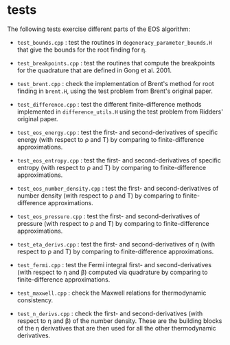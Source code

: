 # tests

The following tests exercise different parts of the EOS algorithm:

* `test_bounds.cpp` : test the routines in
  `degeneracy_parameter_bounds.H` that give the bounds for the root
  finding for η.

* `test_breakpoints.cpp` : test the routines that compute the
  breakpoints for the quadrature that are defined in Gong et al. 2001.

* `test_brent.cpp` : check the implementation of Brent's method for
  root finding in `brent.H`, using the test problem from Brent's
  original paper.

* `test_difference.cpp` : test the different finite-difference methods
  implemented in `difference_utils.H` using the test problem from
  Ridders' original paper.

* `test_eos_energy.cpp` : test the first- and second-derivatives of
  specific energy (with respect to ρ and T) by comparing to
  finite-difference approximations.

* `test_eos_entropy.cpp` : test the first- and second-derivatives of
  specific entropy (with respect to ρ and T) by comparing to
  finite-difference approximations.

* `test_eos_number_density.cpp` : test the first- and
  second-derivatives of number density (with respect to ρ and T) by
  comparing to finite-difference approximations.

* `test_eos_pressure.cpp` : test the first- and second-derivatives of
  pressure (with respect to ρ and T) by comparing to finite-difference
  approximations.

* `test_eta_derivs.cpp` : test the first- and second-derivatives of η
  (with respect to ρ and T) by comparing to finite-difference
  approximations.

* `test_fermi.cpp` : test the Fermi integral first- and
  second-derivatives (with respect to η and β) computed via quadrature
  by comparing to finite-difference approximations.

* `test_maxwell.cpp` : check the Maxwell relations for thermodynamic
  consistency.

* `test_n_derivs.cpp` : check the first- and second-derivatives (with
  respect to η and β) of the number density.  These are the building
  blocks of the η derivatives that are then used for all the other
  thermodynamic derivatives.


